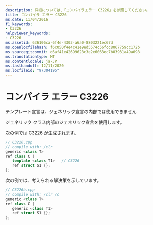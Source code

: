 ```yaml
---
description: 詳細については、「コンパイラエラー C3226」を参照してください。
title: コンパイラ エラー C3226
ms.date: 11/04/2016
f1_keywords:
- C3226
helpviewer_keywords:
- C3226
ms.assetid: 636106ca-6f4e-4303-a6a0-8803221ec67d
ms.openlocfilehash: f6c050f4e4c41e9ed5574c56fcc8067759cc172b
ms.sourcegitcommit: d6af41e42699628c3e2e6063ec7b03931a49a098
ms.translationtype: MT
ms.contentlocale: ja-JP
ms.lasthandoff: 12/11/2020
ms.locfileid: "97304195"
---
```

# <a name="compiler-error-c3226"></a>コンパイラ エラー C3226

テンプレート宣言は、ジェネリック宣言の内部では使用できません

ジェネリック クラス内部のジェネリック宣言を使用します。

次の例では C3226 が生成されます。

```cpp
// C3226.cpp
// compile with: /clr
generic <class T>
ref class C {
   template <class T1>   // C3226
   ref struct S1 {};
};
```

次の例では、考えられる解決策を示しています。

```cpp
// C3226b.cpp
// compile with: /clr /c
generic <class T>
ref class C {
   generic <class T1>
   ref struct S1 {};
};
```
